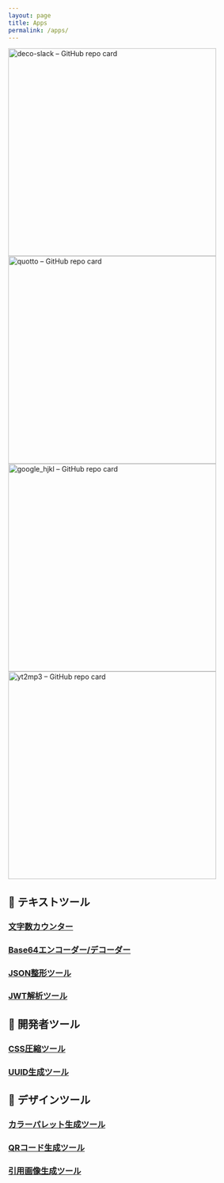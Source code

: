 ```yaml
---
layout: page
title: Apps
permalink: /apps/
---
```


<a href="https://github.com/taross-f/deco-slack" target="_blank">
  <img
    src="https://github-readme-stats.vercel.app/api/pin/?username=taross-f&repo=deco-slack&theme=buefy&show_owner=true"
    alt="deco-slack – GitHub repo card"
    width="420"
  />
</a>

<a href="https://github.com/taross-f/quotto" target="_blank">
  <img
    src="https://github-readme-stats.vercel.app/api/pin/?username=taross-f&repo=quotto&theme=buefy&show_owner=true"
    alt="quotto – GitHub repo card"
    width="420"
  />
</a>

<a href="https://github.com/taross-f/google_hjkl" target="_blank">
  <img
    src="https://github-readme-stats.vercel.app/api/pin/?username=taross-f&repo=google_hjkl&theme=buefy&show_owner=true"
    alt="google_hjkl – GitHub repo card"
    width="420"
  />
</a>

<a href="https://github.com/taross-f/yt2mp3" target="_blank">
  <img
    src="https://github-readme-stats.vercel.app/api/pin/?username=taross-f&repo=yt2mp3&theme=buefy&show_owner=true"
    alt="yt2mp3 – GitHub repo card"
    width="420"
  />
</a>

## 📝 テキストツール

### [文字数カウンター](/character-counter/)

### [Base64エンコーダー/デコーダー](/base64-tool/)

### [JSON整形ツール](/json-formatter/)

### [JWT解析ツール](/jwt-analyzer/)

## 🔧 開発者ツール

### [CSS圧縮ツール](/css-compressor/)

### [UUID生成ツール](/uuid-generator/)

## 🎨 デザインツール

### [カラーパレット生成ツール](/color-palette/)

### [QRコード生成ツール](/qr-generator/)

### [引用画像生成ツール](/quote-generator/)

